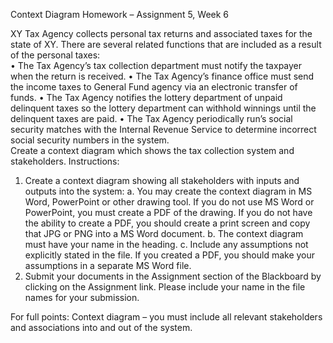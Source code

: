 
Context Diagram Homework – Assignment 5, Week 6

XY Tax Agency collects personal tax returns and associated taxes for the state of XY. There are several related functions that are included as a result of the personal taxes:  
•	The Tax Agency’s tax collection department must notify the taxpayer when the return is received.
•	The Tax Agency’s finance office must send the income taxes to General Fund agency via an electronic transfer of funds. 
•	The Tax Agency notifies the lottery department of unpaid delinquent taxes so the lottery department can withhold winnings until the delinquent taxes are paid.
•	The Tax Agency periodically run’s social security matches with the Internal Revenue Service to determine incorrect social security numbers in the system.  
Create a context diagram which shows the tax collection system and stakeholders.
Instructions: 
1)	Create a context diagram showing all stakeholders with inputs and outputs into the system:
a.	You may create the context diagram in MS Word, PowerPoint or other drawing tool. If you do not use MS Word or PowerPoint, you must create a PDF of the drawing.  If you do not have the ability to create a PDF, you should create a print screen and copy that JPG or PNG into a MS Word document. 
b.	The context diagram must have your name in the heading. 
c.	Include any assumptions not explicitly stated in the file. If you created a PDF, you should make your assumptions in a separate MS Word file. 
2)	Submit your documents in the Assignment section of the Blackboard by clicking on the Assignment link. Please include your name in the file names for your submission. 

For full points:
Context diagram – you must include all relevant stakeholders and associations into and out of the system.




